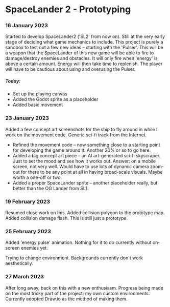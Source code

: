 # SpaceLander 2 - Prototyping

### 16 January 2023

Started to develop SpaceLander2 ('SL2' from now on). Still at the very early stage of deciding what game mechanics to include. This project is purely a sandbox to test out a few new ideas – starting with the 'Pulser'. This will be a weapon that the SpaceLander of this new game will be able to fire to damage/destroy enemies and obstacles. It will only fire when 'energy' is above a certain amount. Energy will then take time to replenish. The player will have to be cautious about using and overusing the Pulser.

##### Today:

- Set up the playing canvas
- Added the Godot sprite as a placeholder
- Added basic movement

### 23 January 2023

Added a few concept art screenshots for the ship to fly around in while I work on the movement code. Generic sci-fi track from the Internet.

- Refined the movement code – now something close to a starting point for developing the game around it. Another 20% or so to go here.
- Added a big concept art piece – an AI art-generated sci-fi skyscraper. Just to set the mood and see how it works out. Answer: on a mobile screen, not very well. Would have to use lots of dynamic camera zoom-out for there to be any point at all in having broad-scale visuals. Maybe worth a one-off or two.
- Added a proper SpaceLander sprite – another placeholder really, but better than the OG Lander from SL1.

### 19 February 2023

Resumed close work on this. Added collision polygon to the prototype map. Added collision damage flash. This is still just a prototype.

### 25 February 2023

Added 'energy pulse' animation. Nothing for it to do currently without on-screen enemies yet.

Trying to change environment. Backgrounds currently don't work aesthetically.

### 27 March 2023

After long away, back on this with a new enthusiasm. Progress being made on the most tricky part of the project: my own custom environments. Currently adopted Draw.io as the method of making them.
